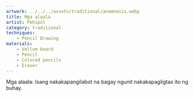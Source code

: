 ```yaml
---
artwork: ../../../assets/traditional/anamnesis.webp
title: Mga alaala
artist: Pehipol
category: traditional
techniques:
    - Pencil Drawing
materials:
    - Vellum board
    - Pencil
    - Colored pencils
    - Eraser
---
```


Mga alaala: Isang nakakapangilabot na bagay ngunit nakakapagligtas ito ng buhay.
